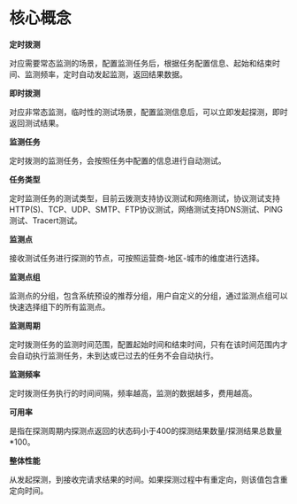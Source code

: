 # 核心概念

**定时拨测**

对应需要常态监测的场景，配置监测任务后，根据任务配置信息、起始和结束时间、监测频率，定时自动发起监测，返回结果数据。

**即时拨测**

对应非常态监测，临时性的测试场景，配置监测信息后，可以立即发起探测，即时返回测试结果。

**监测任务**

定时拨测的监测任务，会按照任务中配置的信息进行自动测试。

**任务类型**

定时监测任务的测试类型，目前云拨测支持协议测试和网络测试，协议测试支持HTTP(S)、TCP、UDP、SMTP、FTP协议测试，网络测试支持DNS测试、PING测试、Tracert测试。

**监测点**

接收测试任务进行探测的节点，可按照运营商-地区-城市的维度进行选择。

**监测点组**

监测点的分组，包含系统预设的推荐分组，用户自定义的分组，通过监测点组可以快速选择组下的所有监测点。

**监测周期**

定时拨测任务的监测时间范围，配置起始时间和结束时间，只有在该时间范围内才会自动执行监测任务，未到达或已过去的任务不会自动执行。

**监测频率**

定时拨测任务执行的时间间隔，频率越高，监测的数据越多，费用越高。

**可用率**

是指在探测周期内探测点返回的状态码小于400的探测结果数量/探测结果总数量*100。

**整体性能**

从发起探测，到接收完请求结果的时间。如果探测过程中有重定向，则该值包含重定向时间。
